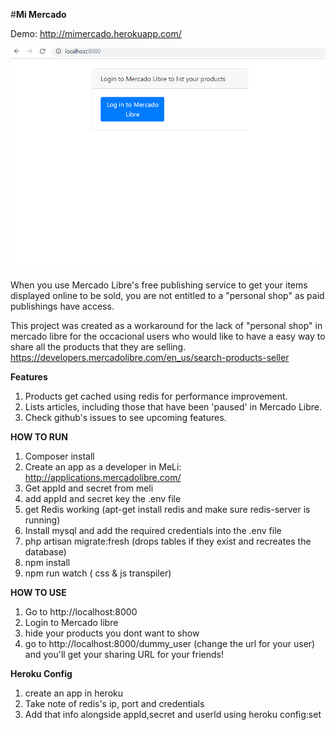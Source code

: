#**Mi Mercado**

Demo: http://mimercado.herokuapp.com/


![](demo.gif)

When you use Mercado Libre's free publishing service to get your items
displayed online to be sold, you are not entitled to a "personal shop" as paid publishings have access.


This project was created as a workaround for the lack of "personal shop" in mercado libre 
for the occacional users who would like to have a easy way to share all the products that they are selling. 
https://developers.mercadolibre.com/en_us/search-products-seller


**Features**
1. Products get cached using redis for performance improvement.
2. Lists articles, including those that have been 'paused' in Mercado Libre.
3. Check github's issues to see upcoming features.

**HOW TO RUN**

1. Composer install
2. Create an app as a developer in MeLi: http://applications.mercadolibre.com/
3. Get appId and secret from meli
6. add appId and secret key the .env file
7. get Redis working (apt-get install redis and make sure redis-server is running)
8. Install mysql and add the required credentials into the .env file
9. php artisan migrate:fresh (drops tables if they exist and recreates the database)
10. npm install
11. npm run watch ( css & js transpiler)

**HOW TO USE**

1. Go to http://localhost:8000
2. Login to Mercado libre
3. hide your products you dont want to show
4. go to  http://localhost:8000/dummy_user (change the url for your user) and you'll get your sharing URL for your friends!

**Heroku Config**
1. create an app in heroku
2. Take note of redis's ip, port and credentials
3. Add that info alongside appId,secret and userId using heroku config:set






